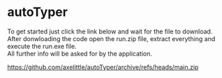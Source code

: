 # autoTyper
To get started just click the link below and wait for the file to download. After donwloading the code open the run.zip file, extract everything and execute the run.exe file.  
All further info will be asked for by the application.

https://github.com/axelittle/autoTyper/archive/refs/heads/main.zip
